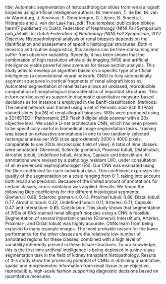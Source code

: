 title: Automatic segmentation of histopathological slides from renal allograft biopsies using artificial intelligence
authors: M. Hermsen, T. de Bel, M. van de Warenburg, J. Knuiman, E. Steenbergen, G. Litjens, B. Smeets, L. Hilbrands and J. van der Laak
has_pdf: True
template: publication
bibkey: herm17
published_in: Dutch Federation of Nephrology (NfN) Fall Symposium
pub_details: in: <i>Dutch Federation of Nephrology (NfN) Fall Symposium</i>, 2017
Objective Histopathological analysis of renal biopsies depends on the identification and assessment of specific histological structures. Both in research and routine diagnostics, this analysis can be time-consuming and suffer from observer variability. Recently, it has been shown that the combination of high resolution whole slide imaging (WSI) and artificial intelligence yields powerful new avenues for tissue section analysis. This study aims to develop an algorithm based on a specific type of artificial intelligence (a convolutional neural network; CNN) to fully automatically segment structures in cortical fragments of renal allograft biopsies. Automated segmentation of renal tissue allows an unbiased, reproducible computation of morphological characteristics of important structures. This in turn can be used as support in diagnostic quantitative measure-based decisions as for instance is employed in the Banff-classification. Methods: The neural network was trained using a set of Periodic acid-Schiff (PAS) stained slides (n=26) of renal allograft biopsies. WSIs were produced using a 3DHISTECH Pannoramic 250 Flash II digital slide scanner with a 20x objective lens. We used a U-net architecture CNN, which has been proven to be specifically useful in biomedical image segmentation tasks. Training was based on exhaustive annotations in one to two randomly selected rectangular areas per WSI (size approximately 3000 x 4000 pixels; comparable to one 200x microscopic field of view). A total of nine classes were annotated: Glomeruli, Sclerotic glomeruli, Proximal tubuli, Distal tubuli, Atrophic tubuli, Undefined tubuli, Arteries, Capsule and Interstitium. All annotations were revised by a pathology resident (JK), under consultation of an experienced nephropathologist (ES). Our CNN was evaluated using the Dice coefficient for each individual class. This coefficient expresses the quality of the segmentation on a scale ranging from 0-1, taking into account both recall and precision. Because of the limited amount of annotations for certain classes, cross-validation was applied. Results: We found the following Dice coefficients for the different histological segments: Glomeruli: 0.89, Sclerotic glomeruli: 0.43, Proximal tubuli: 0.88, Distal tubuli: 0.77, Atrophic tubuli: 0.32, Undefined tubuli: 0.11, Arteries: 0.71, Capsule: 0.47 and Interstitium: 0.85. Conclusion: This study shows that segmentation of WSIs of PAS-stained renal allograft biopsies using a CNN is feasible. Segmentation of several important classes (Glomeruli, Interstitium, Arteries, Proximal-, and Distal tubuli) was highly accurate. CNNs learn from being exposed to many example images. The most probable reason for the lower performance for the other classes are the relatively low number of annotated regions for these classes, combined with a high level of variability inherently present in these tissue structures. To our knowledge, this is the first time artificial intelligence is being deployed in a nine-class segmentation task in the field of kidney transplant histopathology. Results of this study show the promising potential of CNNs in obtaining quantitative, spatial and morphometric information from renal tissue in an objective, reproducible, high-scale fashion supporting diagnostic decisions based on quantitative measures.

